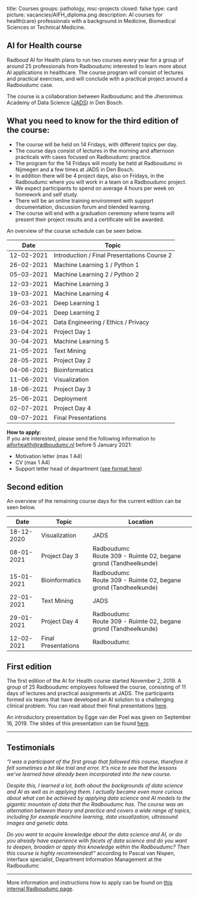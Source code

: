 title: Courses 
groups: pathology, msc-projects
closed: false
type: card
picture: vacancies/AIFH_diploma.png
description: AI courses for health(care) professionals with a background in Medicine, Biomedical Sciences or Technical Medicine. 

## AI for Health course
Radboud AI for Health plans to run two courses every year for a group of around 25 professionals from Radboudumc interested to learn more about AI applications in healthcare. The course program will consist of lectures and practical exercises, and will conclude with a practical project around a Radboudumc case. 

The course is a collaboration between Radboudumc and the Jheronimus Academy of Data Science ([JADS](https://www.jads.nl/)) in Den Bosch. 

## What you need to know for the third edition of the course:
- The course will be held on 14 Fridays, with different topics per day.
- The course days consist of lectures in the morning and afternoon practicals with cases focused on Radboudumc practice.
- The program for the 14 Fridays will mostly be held at Radboudumc in Nijmegen and a few times at JADS in Den Bosch.
- In addition there will be 4 project days, also on Fridays, in the Radboudumc where you will work in a team on a Radboudumc project.
- We expect participants to spend on average 4 hours per week on homework and self study.
- There will be an online training environment with support documentation, discussion forum and blended learning.
- The course will end with a graduation ceremony where teams will present their project results and a certificate will be awarded.

An overview of the course schedule can be seen below.

| Date  |  Topic  |
| ----- | ------- |
| 12-02-2021 | Introduction / Final Presentations Course 2 | 
| 26-02-2021 | Machine Learning 1 / Python 1 |
| 05-03-2021 |	Machine Learning 2 / Python 2 |
| 12-03-2021 | Machine Learning 3 |
| 19-03-2021 | Machine Learning 4 |
| 26-03-2021 |	Deep Learning 1 |
| 09-04-2021 |	Deep Learning 2 |
| 16-04-2021 |	Data Engineering / Ethics / Privacy |
| 23-04-2021 |	Project Day 1 |
| 30-04-2021 |	Machine Learning 5 |
| 21-05-2021 |	Text Mining |
| 28-05-2021 |	Project Day 2 |
| 04-06-2021 |	Bioinformatics |
| 11-06-2021 |	Visualization |
| 18-06-2021 |	Project Day 3 |
| 25-06-2021 |	Deployment | 
| 02-07-2021 | Project Day 4 |
| 09-07-2021 |	Final Presentations  |

**How to apply**:<br>
If you are interested, please send the following information to aiforhealth@radboudumc.nl before 5 January 2021:

- Motivation letter (max 1 A4)
- CV (max 1 A4)
- Support letter head of department ([see format here](https://www.radboudumc.nl/intranet/getmedia/722df5b9-18e5-473e-978f-fd8bb4636564/Concept-akkoord-Afdelingshoofd-deelname-cursus-februari-2021.aspx))

## Second edition

An overview of the remaining course days for the current edition can be seen below.

| Date  |  Topic  | Location |
| ----- | ------- | ------- |
| 18-12-2020 | Visualization | JADS |
| 08-01-2021 | Project Day 3 |  Radboudumc <br> Route 309 - Ruimte 02, begane grond (Tandheelkunde)|
| 15-01-2021 | Bioinformatics |  Radboudumc <br> Route 309 - Ruimte 02, begane grond (Tandheelkunde)|
| 22-01-2021 | Text Mining | JADS |
| 29-01-2021 | Project Day 4 |  Radboudumc <br> Route 309 - Ruimte 02, begane grond (Tandheelkunde)||
| 12-02-2021 | Final Presentations |  Radboudumc |

## First edition
The first edition of the AI for Health course started November 2, 2019. A group of 25 Radboudumc employees followed the course, consisting of 11 days of lectures and practical assignments at JADS. The participants formed six teams that have developed an AI solution to a challenging clinical problem. You can read about their final presentations [here](https://www.ai-for-health.nl/news/final-presentation-first-ai-for-health-course/).

An introductory presentation by Egge van der Poel was given on September 16, 2019. The slides of this presentation can be found [here](https://drive.google.com/open?id=1nnYpNSdr10E3Zm7IiV78UFj239eIV4Yx). 

***

## Testimonials
_“I was a participant of the first group that followed this course, therefore it felt sometimes a bit like trial and error. It's nice to see that the lessons we've learned have already been incorporated into the new course._

_Despite this, I learned a lot, both about the backgrounds of data science and AI as well as in applying them. I actually became even more curious about what can be achieved by applying data science and AI models to the gigantic mountain of data that the Radboudumc has.
The course was an alternation between theory and practice and covers a wide range of topics, including for example machine learning, data visualization, ultrasound images and genetic data._

_Do you want to acquire knowledge about the data science and AI, or do you already have experience with facets of data science and do you want to deepen, broaden or apply this knowledge within the Radboudumc? Then this course is highly recommended!“_ according to Pascal van Nispen, interface specialist, Department Information Management at the Radboudumc

***

More information and instructions how to apply can be found on [this internal Radboudumc page](https://www.radboudumc.nl/en/intranet/information-for-researchers/how-can-we-help-you/projects/radboudaiforhealth/cursus-ai-voor-medewerkers). 


 <!-- We plan to have 7 obligatory session and 3 that can be selected from a larger list --> 
